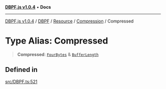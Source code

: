 [**DBPF.js v1.0.4**](../../../../../../README.md) • **Docs**

***

[DBPF.js v1.0.4](../../../../../../README.md) / [DBPF](../../../../../README.md) / [Resource](../../../README.md) / [Compression](../README.md) / Compressed

# Type Alias: Compressed

> **Compressed**: [`FourBytes`](../../../../../../BufferStore/type-aliases/FourBytes.md) & [`BufferLength`](../../../../../../polyfill.Buffer/type-aliases/BufferLength.md)

## Defined in

[src/DBPF.ts:521](https://github.com/anonhostpi/DBPF.js/blob/bec1c7f946ae1882f8cb333f8c038d29cc8e75d8/src/DBPF.ts#L521)
